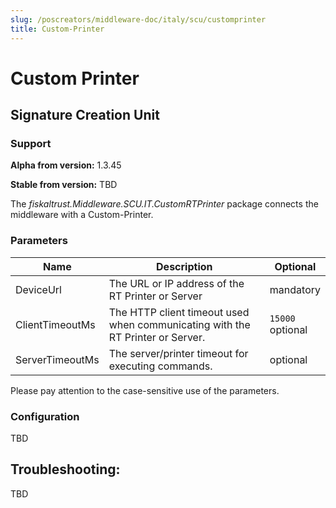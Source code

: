```yaml
---
slug: /poscreators/middleware-doc/italy/scu/customprinter
title: Custom-Printer
---
```


# Custom Printer

## Signature Creation Unit

### Support

**Alpha from version:** 1.3.45

**Stable from version:** TBD

The _fiskaltrust.Middleware.SCU.IT.CustomRTPrinter_ package connects the middleware with a Custom-Printer.

### Parameters

| Name | Description | Optional |
| ---- | ------------ |--------- |
| DeviceUrl| The URL or IP address of the RT Printer or Server | mandatory |
| ClientTimeoutMs | The HTTP client timeout used when communicating with the RT Printer or Server. | `15000`<br />optional |
| ServerTimeoutMs | The server/printer timeout for executing commands.                             |optional               |

Please pay attention to the case-sensitive use of the parameters.

### Configuration

TBD

## Troubleshooting:

TBD